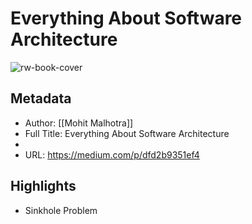 # Everything About Software Architecture

![rw-book-cover](https://readwise-assets.s3.amazonaws.com/static/images/article1.be68295a7e40.png)

## Metadata
- Author: [[Mohit Malhotra]]
- Full Title: Everything About Software Architecture
- 
- URL: https://medium.com/p/dfd2b9351ef4

## Highlights
- Sinkhole Problem
